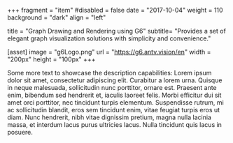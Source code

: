 +++
fragment = "item"
#disabled = false
date = "2017-10-04"
weight = 110
background = "dark"
align = "left"

title = "Graph Drawing and Rendering using G6"
subtitle= "Provides a set of elegant graph visualization solutions with simplicity and convenience."

[asset]
  image = "g6Logo.png"
  url = "https://g6.antv.vision/en"
  width = "200px"
  height = "100px"
+++

Some more text to showcase the description capabilities:
Lorem ipsum dolor sit amet, consectetur adipiscing elit.
Curabitur a lorem urna.
Quisque in neque malesuada, sollicitudin nunc porttitor, ornare est.
Praesent ante enim, bibendum sed hendrerit et, iaculis laoreet felis.
Morbi efficitur dui sit amet orci porttitor, nec tincidunt turpis elementum.
Suspendisse rutrum, mi ac sollicitudin blandit, eros sem tincidunt enim, vitae feugiat turpis eros ut diam.
Nunc hendrerit, nibh vitae dignissim pretium, magna nulla lacinia massa, et interdum lacus purus ultricies lacus.
Nulla tincidunt quis lacus in posuere.
